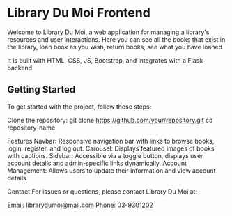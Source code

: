 # Library Du Moi Frontend

Welcome to Library Du Moi, a web application for managing a library's resources and user interactions.
Here you can see all the books that exist in the library, loan book as you wish, return books, see what you have loaned

It is built with HTML, CSS, JS, Bootstrap, and integrates with a Flask backend.

## Getting Started
To get started with the project, follow these steps:

Clone the repository:
git clone https://github.com/your/repository.git
cd repository-name

Features
Navbar: Responsive navigation bar with links to browse books, login, register, and log out.
Carousel: Displays featured images of books with captions.
Sidebar: Accessible via a toggle button, displays user account details and admin-specific links dynamically.
Account Management: Allows users to update their information and view account details.


Contact
For issues or questions, please contact Library Du Moi at:

Email: librarydumoi@mail.com
Phone: 03-9301202



